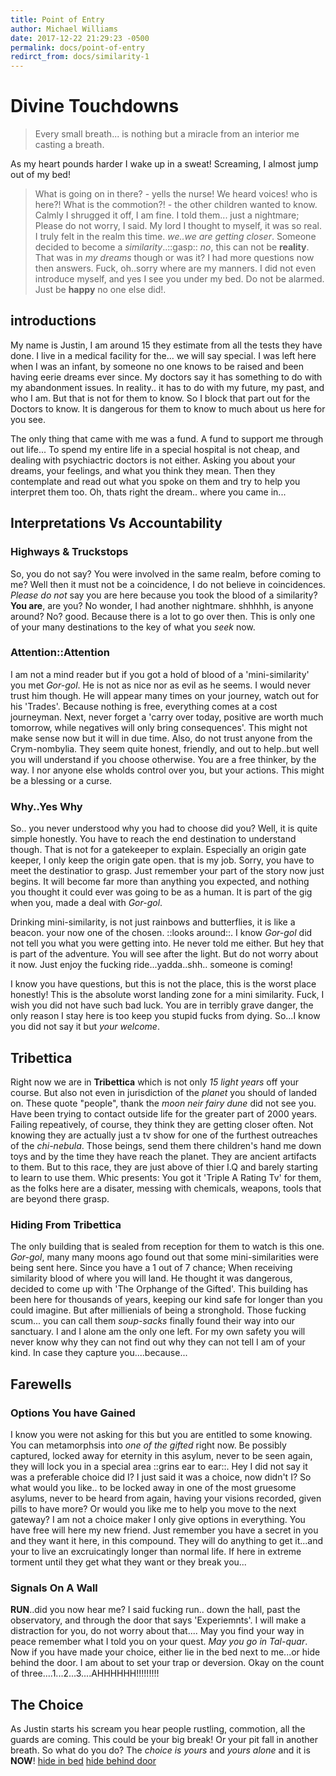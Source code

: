 ```yaml
---
title: Point of Entry
author: Michael Williams
date: 2017-12-22 21:29:23 -0500
permalink: docs/point-of-entry
redirct_from: docs/similarity-1
---
```

# Divine Touchdowns

> Every small breath... is nothing but a miracle from an interior me casting a breath.

As my heart pounds harder I wake up in a sweat! Screaming, I almost jump out of my bed!
> What is going on in there? - yells the nurse!
> We heard voices! who is here?! What is the commotion?! - the other children wanted to know.
Calmly I shrugged it off, I am fine. I told them... just a nightmare; Please do not worry, I said. My lord I thought to myself, it was so real. I truly felt in the realm this time. _we..we are getting closer_. Someone decided to become a _similarity_..::gasp:: _no_, this can not be **reality**. That was in _my dreams_ though or was it? I had more questions now then answers. Fuck, oh..sorry where are my manners. I did not even introduce myself, and yes I see you under my bed. Do not be alarmed. Just be **happy** no one else did!.

## introductions

My name is Justin, I am around 15 they estimate from all the tests they have done. I live in a medical facility for the... we will say special. I was left here when I was an infant, by someone no one knows to be raised and been having eerie dreams ever since. My doctors say it has something to do with my abandonment issues. In reality.. it has to do with my future, my past, and who I am. But that is not for them to know. So I block that part out for the Doctors to know. It is dangerous for them to know to much about us here for you see.

The only thing that came with me was a fund. A fund to support me through out life... To spend my entire life in a special hospital is not cheap, and dealing with psychiactric doctors is not either. Asking you about your dreams, your feelings, and what you think they mean. Then they contemplate and read out what you spoke on them and try to help you interpret them too.
Oh, thats right the dream.. where you came in...

## Interpretations Vs Accountability

### Highways & Truckstops

So, you do not say? You were involved in the same realm, before coming to me? Well then it must not be a coincidence, I do not believe in coincidences. _Please do not_ say you are here because you took the blood of a similarity? **You are**, are you? No wonder, I had another nightmare. shhhhh, is anyone around? No? good. Because there is a lot to go over then. This is only one of your many destinations to the key of what you _seek_ now.

### Attention::Attention

I am not a mind reader but if you got a hold of blood of a 'mini-similarity' you met _Gor-gol_. He is not as nice nor as evil as he seems. I would never trust him though. He will appear many times on your journey, watch out for his 'Trades'. Because nothing is free, everything comes at a cost journeyman. Next, never forget a 'carry over today, positive are worth much tomorrow, while negatives will only bring consequences'. This might not make sense now but it will in due time. Also, do not trust anyone from the Crym-nombylia. They seem quite honest, friendly, and out to help..but well you will understand if you choose otherwise. You are a free thinker, by the way. I nor anyone else wholds control over you, but your actions. This might be a blessing or a curse.

### Why..Yes Why

So.. you never understood why you had to choose did you? Well, it is quite simple honestly. You have to reach the end destination to understand though. That is not for a gatekeeper to explain. Especially an origin gate keeper, I only keep the origin gate open. that is my job. Sorry, you have to meet the destinatior to grasp. Just remember your part of the story now just begins. It will become far more than anything you expected, and nothing you thought it could ever was going to be as a human. It is part of the gig when you, made a deal with _Gor-gol_.

Drinking mini-similarity, is not just rainbows and butterflies, it is like a beacon. your now one of the chosen. ::looks around::.
I know _Gor-gol_ did not tell you what you were getting into. He never told me either. But hey that is part of the adventure. You will see after the light. But do not worry about it now. Just enjoy the fucking ride...yadda..shh.. someone is coming!

I know you have questions, but this is not the place, this is the worst place honestly! This is the absolute worst landing zone for a mini similarity. Fuck, I wish you did not have such bad luck. You are in terribly grave danger, the only reason I stay here is too keep you stupid fucks from dying. So...I know you did not say it but _your welcome_.

## Tribettica

Right now we are in **Tribettica** which is not only _15 light years_ off your  course. But also not even in jurisdiction of the _planet_ you should of landed on. These quote "people", thank the _moon neir fairy dune_ did not see you. Have been trying to contact outside life for the greater part of 2000 years. Failing repeatively, of course, they think they are getting closer often. Not knowing they are actually just a tv show for one of the furthest outreaches of the _chi-nebula_. Those beings, send them there children's hand me down toys and by the time they have reach the planet. They are ancient artifacts to them. But to this race, they are just above of thier I.Q and barely starting to learn to use them. Whic presents: You got it 'Triple A Rating Tv' for them, as the folks here are a disater, messing with chemicals, weapons, tools that are beyond there grasp.

### Hiding From Tribettica 

The only building that is sealed from reception for them to watch is this one. _Gor-gol_, many many moons ago found out that some mini-similarities were being sent here. Since you have a 1 out of 7 chance; When receiving similarity blood of where you will land. He thought it was dangerous, decided to come up with 'The Orphange of the Gifted'.  This building has been here for thousands of years, keeping our kind safe for longer than you could imagine. But after millienials of being a stronghold. Those fucking scum... you can call them _soup-sacks_ finally found their way into our sanctuary. I and I alone am the only one left. For my own safety you will never know why they can not find out why they can not tell I am of your kind. In case they capture you....because...

## Farewells

### Options You have Gained

I know you were not asking for this but you are entitled to some knowing. You can metamorphsis into _one of the gifted_  right now. Be possibly captured, locked away for eternity in this asylum, never to be seen again, they will lock you in a special area ::grins ear to ear::.
Hey I did not say it was a preferable choice did I? I just said it was a choice, now didn't I? So what would you like.. to be locked away in one of the most gruesome asylums, never to be heard from again, having your visions recorded, given pills to have more?
Or would you like me to help you move to the next gateway?
I am not a choice maker I only give options in everything. You have free will here my new friend. Just remember you have a secret in you and they want it here, in this compound. They will do anything to get it...and your to live an excruicatingly longer than normal life. If here in extreme torment until they get what they want or they break you...

### Signals On A Wall

**RUN**..did you now hear me? I said fucking run.. down the hall, past the observatory, and through the door that says 'Experiemnts'. I will make a distraction for you, do not worry about that....
May you find your way in peace remember what I told you on your quest. _May you go in Tal-quar_. Now if you have made your choice, either lie in the bed next to me...or hide behind the door. I am about to set your trap or deversion.
Okay on the count of three....1...2...3....AHHHHHH!!!!!!!!!

## The Choice

As Justin starts his scream you hear people rustling, commotion, all the guards are coming. This could be your big break! Or your pit fall in another breath. So what do you do? The _choice is yours_ and _yours alone_ and it is **NOW**!
[hide in bed](coward.md)
[hide behind door](run.md)